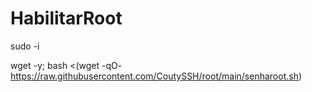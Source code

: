 # HabilitarRoot

sudo -i

wget -y; bash <(wget -qO- https://raw.githubusercontent.com/CoutySSH/root/main/senharoot.sh)
